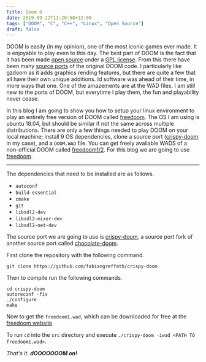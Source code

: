 ```yaml
---
Title: Doom 0
date: 2019-09-22T11:20:58+12:00
tags: ["DOOM", "C", "C++", "Linux", "Open Source"]
draft: false
---
```


DOOM is easily (in my opinion), one of the most iconic games ever made. It is enjoyable to play even to this day. The best part of DOOM is the fact that it has been made [open source](https://github.com/id-Software/DOOM) under a [GPL license](https://doomwiki.org/wiki/Linux_Doom). From this there have been many [source ports](https://doomwiki.org/wiki/Source_port) of the original DOOM code. I particularly like gzdoom as it adds graphics rending features, but there are quite a few that all have their own unique additions. Id software was ahead of their time, in more ways that one. One of the amazements are at the WAD files. 
I am still new to the ports of DOOM, but everytime I play them, the fun and playability never cease.

In this blog I am going to show you how to setup your linux environment to play an entirely free version of DOOM called [freedoom](https://freedoom.github.io/). The OS I am using is ubuntu 18.04, but should be similar if not the same across multiple distributions. There are only a few things needed to play DOOM on your local machine; install 9 OS dependencies, clone a source port ([crispy-doom](https://github.com/fabiangreffrath/crispy-doom) in my case), and a `DOOM.WAD` file. You can get freely available WADS of a non-official DOOM called [freedoom1/2](https://freedoom.github.io/download.html). For this blog we are going to use [freedoom](https://freedoom.github.io).

---

The dependencies that need to be installed are as follows.

* `autoconf`
* `build-essential`
* `cmake`
* `git`
* `libsdl2-dev`
* `libsdl2-mixer-dev`
* `libsdl2-net-dev`

The source port we are going to use is [crispy-doom](https://github.com/fabiangreffrath/crispy-doom), a source port fork of another source port called [chocolate-doom](https://github.com/chocolate-doom/chocolate-doom).

First clone the repository with the following command.

`git clone https://github.com/fabiangreffath/crispy-doom`

Then to compile run the following commands.

```
cd crispy-doom
autoreconf -fiv
./configure
make
``` 

Now to get the `freedoom1.wad`, which can be downloaded for free at the [freedoom website](https://freedoom.github.io/download.html)

To run `cd` into the `src` directory and execute `./crispy-doom -iwad <PATH TO freedoom1.wad>`.

*That's it*. ***dOOOOOOOM on!***
